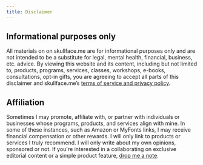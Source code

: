 ```yaml
---
title: Disclaimer
---
```



## Informational purposes only

All materials on on skullface.me are for informational purposes only and are not intended to be a substitute for legal, mental health, financial, business, etc. advice. By viewing this website and its content, including but not limited to, products, programs, services, classes, workshops, e-books, consultations, opt-in gifts, you are agreeing to accept all parts of this disclaimer and skullface.me’s [terms of service and privacy policy](/legal).

## Affiliation

Sometimes I may promote, affiliate with, or partner with individuals or businesses whose programs, products, and services align with mine. In some of these instances, such as Amazon or MyFonts links, I may receive financial compensation or other rewards. I will only link to products or services I truly recommend. I will only write about my own opinions, sponsored or not. If you're interested in a collaborating on exclusive editorial content or a simple product feature, <a href="mailto:meow@skullface.me">drop me a note</a>.

